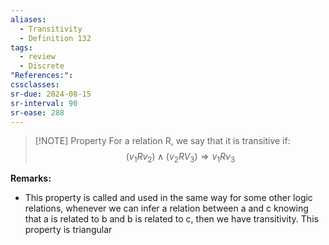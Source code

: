 ```yaml
---
aliases:
  - Transitivity
  - Definition 132
tags:
  - review
  - Discrete
"References:": 
cssclasses:
sr-due: 2024-08-15
sr-interval: 90
sr-ease: 288
---
```


> [!NOTE] Property
> For a relation R, we say that it is transitive if: 
> $$
> (v_1 Rv_2)\land(v_2RV_3) \Rightarrow v_1Rv_3
> $$

**Remarks:**
+ This property is called and used in the same way for some other logic relations, whenever we can infer a relation between a and c knowing that a is related to b and b is related to c, then we have transitivity. This property is triangular

